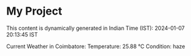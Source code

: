 # My Project

This content is dynamically generated in Indian Time (IST): 2024-01-07 20:13:45 IST


Current Weather in Coimbatore:
Temperature: 25.88 °C
Condition: haze
